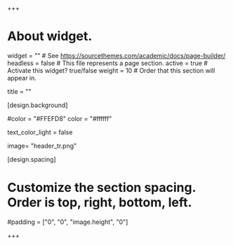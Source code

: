 +++
# About widget.
widget = ""  # See https://sourcethemes.com/academic/docs/page-builder/
headless = false  # This file represents a page section.
active = true  # Activate this widget? true/false
weight = 10  # Order that this section will appear in.

title = ""


[design.background]

#color = "#FFEFD8"
color = "#ffffff"

text_color_light = false

image= "header_tr.png"

[design.spacing]
# Customize the section spacing. Order is top, right, bottom, left.
#padding = ["0", "0", "image.height", "0"]

+++

